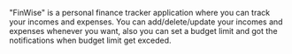 "FinWise" is a personal finance tracker application where you can track your incomes and expenses. You can add/delete/update your incomes and expenses whenever you want, also you can set a budget limit and got the notifications when budget limit get exceded.
